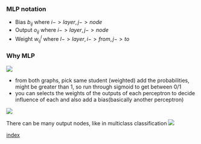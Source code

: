### MLP notation

- Bias $b_{ij}$ where $i->layer, j->node$
- Output $o_{ij}$ where $i->layer, j->node$
- Weight $w^l_{ij}$ where $l->layer,i->from,j->to$

### Why MLP
![](Pasted%20image%2020230923095253.png)
- from both graphs, pick same student (weighted) add the probabilities, might be greater than 1, so run through sigmoid to get between 0/1
- you can selects the weights of the outputs of each perceptron to decide influence of each and also add a bias(basically another perceptron)

![](Pasted%20image%2020230923095319.png)

There can be many output nodes, like in multiclass classification
![](Pasted%20image%2020230923100905.png)



[index](MI/Unit_2/index.md)
